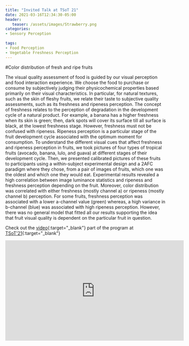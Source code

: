 ```yaml
---
title: "Invited Talk at TSoT 21"
date: 2021-03-16T12:34:30-05:00
header:
   teaser: /assets/images/Strawberry.png
categories:
- Sensory Perception 
  
tags:
- Food Perception
- Vegetable Freshness Perception
---
```

#Color distribution of fresh and ripe fruits

The visual quality assessment of food is guided by our visual perception and food interaction experience. 
We choose the food to purchase or consume by subjectively judging their physicochemical properties based primarily on 
their visual characteristics. In particular, for natural textures, such as the skin of fleshy fruits, we relate their 
taste to subjective quality assessments, such as its freshness and ripeness perception. The concept of freshness 
relates to the perception of degradation in the development cycle of a natural product. For example, a banana has 
a higher freshness when its skin is green; then, dark spots will cover its surface till all surface is black, 
at the lowest freshness stage. However, freshness must not be confused with ripeness. Ripeness perception is a 
particular stage of the fruit development cycle associated with the optimum moment for consumption. 
To understand the different visual cues that affect freshness and ripeness perception in fruits, 
we took pictures of four types of tropical fruits (avocado, banana, lulo, and guava) at different stages of their 
development cycle. Then, we presented calibrated pictures of these fruits to participants using a within-subject 
experimental design and a 2AFC paradigm where they chose, from a pair of images of fruits, which one was the oldest 
and which one they would eat. Experimental results revealed a high correlation between image luminance statistics and 
ripeness and freshness perception depending on the fruit. Moreover, color distribution was correlated with either 
freshness (mostly channel a) or ripeness (mostly channel b) perception. For some fruits, freshness perception was 
associated with a lower a-channel value (green) whereas, a high variance in b-channel (blue) was associated with high 
ripeness perception. However, there was no general model that fitted all our results supporting the idea that fruit 
visual quality is dependent on the particular fruit in question.

Check out the [video](https://youtu.be/-_Lzk4x8IcA){:target="_blank"} part of the program at [TSoT'21](https://theskinofthings2021.github.io/){:target="_blank"}

<iframe width="560" height="315" src="https://www.youtube.com/embed/-_Lzk4x8IcA" frameborder="0" allow="accelerometer; autoplay; clipboard-write; encrypted-media; gyroscope; picture-in-picture" allowfullscreen></iframe>
